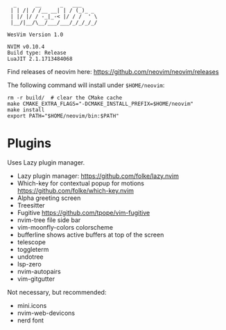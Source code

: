 ```
  _      __      _   ___       
 | | /| / /__ __| | / (_)_ _   
 | |/ |/ / -_|_-< |/ / /  ' \  
 |__/|__/\__/___/___/_/_/_/_/  

WesVim Version 1.0

NVIM v0.10.4
Build type: Release
LuaJIT 2.1.1713484068
```

Find releases of neovim here: 
https://github.com/neovim/neovim/releases

The following command will install under `$HOME/neovim`:

```
rm -r build/  # clear the CMake cache
make CMAKE_EXTRA_FLAGS="-DCMAKE_INSTALL_PREFIX=$HOME/neovim"
make install
export PATH="$HOME/neovim/bin:$PATH"
```

# Plugins

Uses Lazy plugin manager.

- Lazy plugin manager: https://github.com/folke/lazy.nvim
- Which-key for contextual popup for motions https://github.com/folke/which-key.nvim
- Alpha greeting screen 
- Treesitter 
- Fugitive https://github.com/tpope/vim-fugitive
- nvim-tree file side bar
- vim-moonfly-colors colorscheme
- bufferline shows active buffers at top of the screen
- telescope
- toggleterm
- undotree
- lsp-zero
- nvim-autopairs
- vim-gitgutter

Not necessary, but recommended:
- mini.icons
- nvim-web-devicons
- nerd font
